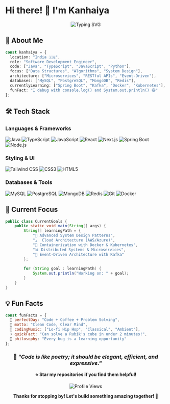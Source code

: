 # Hi there! 👋 I'm Kanhaiya

<div align="center">
  
![Typing SVG](https://readme-typing-svg.herokuapp.com?font=Fira+Code&weight=500&size=28&pause=1000&color=00D9FF&center=true&vCenter=true&width=600&lines=Software+Development+Engineer;Java+%26+DSA+Enthusiast;Problem+Solver+%26+Code+Optimizer;Building+Scalable+Solutions)

</div>

## 🚀 About Me

```typescript
const kanhaiya = {
  location: "India 🇮🇳",
  role: "Software Development Engineer",
  code: ["Java", "TypeScript", "JavaScript", "Python"],
  focus: ["Data Structures", "Algorithms", "System Design"],
  architecture: ["Microservices", "RESTful APIs", "Event-Driven"],
  databases: ["MySQL", "PostgreSQL", "MongoDB", "Redis"],
  currentlyLearning: ["Spring Boot", "Kafka", "Docker", "Kubernetes"],
  funFact: "I debug with console.log() and System.out.println() 😄"
};
```

## 🛠️ Tech Stack

### Languages & Frameworks
![Java](https://img.shields.io/badge/Java-ED8B00?style=for-the-badge&logo=openjdk&logoColor=white)
![TypeScript](https://img.shields.io/badge/TypeScript-007ACC?style=for-the-badge&logo=typescript&logoColor=white)
![JavaScript](https://img.shields.io/badge/JavaScript-F7DF1E?style=for-the-badge&logo=javascript&logoColor=black)
![React](https://img.shields.io/badge/React-20232A?style=for-the-badge&logo=react&logoColor=61DAFB)
![Next.js](https://img.shields.io/badge/Next.js-000000?style=for-the-badge&logo=nextdotjs&logoColor=white)
![Spring Boot](https://img.shields.io/badge/Spring_Boot-6DB33F?style=for-the-badge&logo=spring-boot&logoColor=white)
![Node.js](https://img.shields.io/badge/Node.js-43853D?style=for-the-badge&logo=node.js&logoColor=white)

### Styling & UI
![Tailwind CSS](https://img.shields.io/badge/Tailwind_CSS-38B2AC?style=for-the-badge&logo=tailwind-css&logoColor=white)
![CSS3](https://img.shields.io/badge/CSS3-1572B6?style=for-the-badge&logo=css3&logoColor=white)
![HTML5](https://img.shields.io/badge/HTML5-E34F26?style=for-the-badge&logo=html5&logoColor=white)

### Databases & Tools
![MySQL](https://img.shields.io/badge/MySQL-00000F?style=for-the-badge&logo=mysql&logoColor=white)
![PostgreSQL](https://img.shields.io/badge/PostgreSQL-316192?style=for-the-badge&logo=postgresql&logoColor=white)
![MongoDB](https://img.shields.io/badge/MongoDB-4EA94B?style=for-the-badge&logo=mongodb&logoColor=white)
![Redis](https://img.shields.io/badge/Redis-DC382D?style=for-the-badge&logo=redis&logoColor=white)
![Git](https://img.shields.io/badge/Git-F05032?style=for-the-badge&logo=git&logoColor=white)
![Docker](https://img.shields.io/badge/Docker-2496ED?style=for-the-badge&logo=docker&logoColor=white)


## 🎯 Current Focus

```java
public class CurrentGoals {
    public static void main(String[] args) {
        String[] learningPath = {
            "🚀 Advanced System Design Patterns",
            "☁️  Cloud Architecture (AWS/Azure)",
            "🐳 Containerization with Docker & Kubernetes",
            "📊 Distributed Systems & Microservices",
            "🔄 Event-Driven Architecture with Kafka"
        };
        
        for (String goal : learningPath) {
            System.out.println("Working on: " + goal);
        }
    }
}
```



## 💡 Fun Facts

```javascript
const funFacts = {
  🎯 perfectDay: "Code + Coffee + Problem Solving",
  🚀 motto: "Clean Code, Clear Mind",
  🎵 codingMusic: ["Lo-fi Hip Hop", "Classical", "Ambient"],
  ⚡ quickFact: "Can solve a Rubik's cube in under 2 minutes!",
  🌱 philosophy: "Every bug is a learning opportunity"
};
```



<div align="center">

### 💭 *"Code is like poetry; it should be elegant, efficient, and expressive."*

**⭐ Star my repositories if you find them helpful!**

![Profile Views](https://komarev.com/ghpvc/?username=kanhaiya&color=brightgreen&style=flat-square&label=Profile+Views)

**Thanks for stopping by! Let's build something amazing together! 🚀**

</div>
